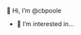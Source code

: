 👋 Hi, I’m @cbpoole
- 👀 I’m interested in...



<!---
cbpoole/cbpoole is a ✨ special ✨ repository because its `README.md` (this file) appears on your GitHub profile.
You can click the Preview link to take a look at your changes.
--->
